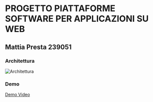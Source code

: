 # PROGETTO  PIATTAFORME SOFTWARE PER APPLICAZIONI SU WEB
## Mattia Presta 239051

### Architettura
![Architettura](https://i.imgur.com/Jhq8qOi.png)

### Demo
[Demo Video](https://drive.google.com/file/d/1Ls7bR0iTyPPR1qo6ePK9x5F8WKytNF6M/view?usp=sharing)
